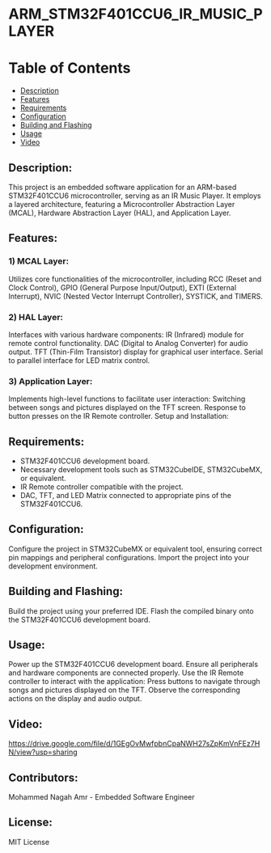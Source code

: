 # ARM_STM32F401CCU6_IR_MUSIC_PLAYER
# Table of Contents
* [Description](#Description)
* [Features](#Features)
* [Requirements](#Requirements)
* [Configuration](#Configuration)
* [Building and Flashing](#Building)
* [Usage](#Usage)
* [Video](#Video)
  
## Description:
This project is an embedded software application for an ARM-based STM32F401CCU6 microcontroller, serving as an IR Music Player. It employs a layered architecture, featuring a Microcontroller Abstraction Layer (MCAL), Hardware Abstraction Layer (HAL), and Application Layer.

## Features:
### 1) MCAL Layer:
Utilizes core functionalities of the microcontroller, including RCC (Reset and Clock Control), GPIO (General Purpose Input/Output), EXTI (External Interrupt), NVIC (Nested Vector Interrupt Controller), SYSTICK, and TIMERS.
### 2) HAL Layer:
Interfaces with various hardware components:
IR (Infrared) module for remote control functionality.
DAC (Digital to Analog Converter) for audio output.
TFT (Thin-Film Transistor) display for graphical user interface.
Serial to parallel interface for LED matrix control.
### 3) Application Layer:
Implements high-level functions to facilitate user interaction:
Switching between songs and pictures displayed on the TFT screen.
Response to button presses on the IR Remote controller.
Setup and Installation:

## Requirements:
- STM32F401CCU6 development board.
- Necessary development tools such as STM32CubeIDE, STM32CubeMX, or equivalent.
- IR Remote controller compatible with the project.
- DAC, TFT, and LED Matrix connected to appropriate pins of the STM32F401CCU6.

## Configuration:
Configure the project in STM32CubeMX or equivalent tool, ensuring correct pin mappings and peripheral configurations.
Import the project into your development environment.

## Building and Flashing:
Build the project using your preferred IDE.
Flash the compiled binary onto the STM32F401CCU6 development board.

## Usage:
Power up the STM32F401CCU6 development board.
Ensure all peripherals and hardware components are connected properly.
Use the IR Remote controller to interact with the application:
Press buttons to navigate through songs and pictures displayed on the TFT.
Observe the corresponding actions on the display and audio output.

## Video:
https://drive.google.com/file/d/1GEgOvMwfpbnCpaNWH27sZpKmVnFEz7HN/view?usp=sharing

## Contributors:
Mohammed Nagah Amr - Embedded Software Engineer

## License:
MIT License

